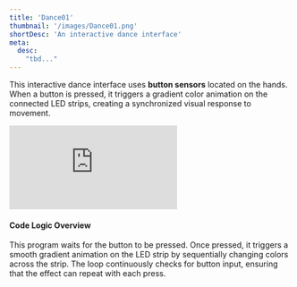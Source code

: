 ```yaml
---
title: 'Dance01'
thumbnail: '/images/Dance01.png'
shortDesc: 'An interactive dance interface'
meta:
  desc:
    "tbd..."
---
```


This interactive dance interface uses **button sensors** located on the hands. When a button is pressed, it triggers a gradient color animation on the connected LED strips, creating a synchronized visual response to movement.

<collapsible title="How It Works">

<div class="flex justify-center">
  <div class="relative w-11/12 lg:w-2/3 pb-[56.25%] overflow-hidden">
    <iframe
      src="https://maker.makecode.com/#pub:_TiPHpoWE96yv"
      class="absolute inset-0 w-full h-full"
      frameborder="0"
      sandbox="allow-popups allow-forms allow-scripts allow-same-origin"
    ></iframe>
  </div>
</div>

#### Code Logic Overview

This program waits for the button to be pressed. Once pressed, it triggers a smooth gradient animation on the LED strip by sequentially changing colors across the strip. The loop continuously checks for button input, ensuring that the effect can repeat with each press.
</collapsible>
